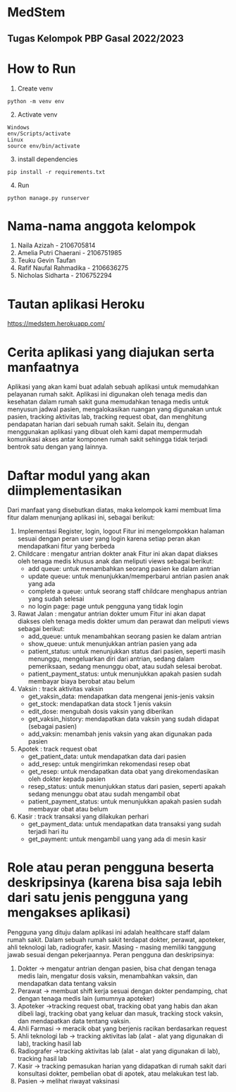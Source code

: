 # MedStem
## Tugas Kelompok PBP Gasal 2022/2023

# How to Run
1. Create venv
```
python -m venv env
```

2. Activate venv
```
Windows
env/Scripts/activate
Linux
source env/bin/activate
```

3. install dependencies
```
pip install -r requirements.txt
```

4. Run
```
python manage.py runserver
```

# Nama-nama anggota kelompok
1. Naila Azizah - 2106705814
2. Amelia Putri Chaerani - 2106751985
3. Teuku Gevin Taufan
4. Rafif Naufal Rahmadika - 2106636275
5. Nicholas Sidharta - 2106752294

# Tautan aplikasi Heroku
https://medstem.herokuapp.com/

# Cerita aplikasi yang diajukan serta manfaatnya
Aplikasi yang akan kami buat adalah sebuah aplikasi untuk memudahkan pelayanan rumah sakit. Aplikasi ini digunakan oleh tenaga medis dan kesehatan dalam rumah sakit guna memudahkan tenaga medis untuk menyusun jadwal pasien, mengalokasikan ruangan yang digunakan untuk pasien, tracking aktivitas lab, tracking request obat, dan menghitung pendapatan harian dari sebuah rumah sakit. Selain itu, dengan menggunakan aplikasi yang dibuat oleh kami dapat mempermudah komunikasi akses antar komponen rumah sakit sehingga tidak terjadi bentrok satu dengan yang lainnya.

# Daftar modul yang akan diimplementasikan
Dari manfaat yang disebutkan diatas, maka kelompok kami membuat lima fitur dalam menunjang aplikasi ini, sebagai berikut:
1. Implementasi Register, login, logout
Fitur ini mengelompokkan halaman sesuai dengan peran user yang login karena setiap peran akan mendapatkani fitur yang berbeda
2. Childcare : mengatur antrian dokter anak
Fitur ini akan dapat diakses oleh tenaga medis khusus anak dan meliputi views sebagai berikut:
    - add queue: untuk menambahkan seorang pasien ke dalam antrian
    - update queue: untuk menunjukkan/memperbarui antrian pasien anak yang ada
    - complete a queue: untuk seorang staff childcare menghapus antrian yang sudah selesai
    - no login page: page untuk pengguna yang tidak login
3. Rawat Jalan : mengatur antrian dokter umum
Fitur ini akan dapat diakses oleh tenaga medis dokter umum dan perawat dan meliputi views sebagai berikut:
    - add_queue: untuk menambahkan seorang pasien ke dalam antrian
    - show_queue: untuk menunjukkan antrian pasien yang ada
    - patient_status: untuk menunjukkan status dari pasien, seperti masih menunggu, mengeluarkan diri dari antrian, sedang dalam pemeriksaan, sedang menunggu obat, atau sudah selesai berobat.
    - patient_payment_status: untuk menunjukkan apakah pasien sudah membayar biaya berobat atau belum
4. Vaksin : track aktivitas vaksin
    - get_vaksin_data: mendapatkan data mengenai jenis-jenis vaksin
    - get_stock: mendapatkan data stock 1 jenis vaksin
    - edit_dose: mengubah dosis vaksin yang diberikan
    - get_vaksin_history: mendapatkan data vaksin yang sudah didapat (sebagai pasien)
    - add_vaksin: menambah jenis vaksin yang akan digunakan pada pasien
5. Apotek : track request obat
    - get_patient_data: untuk mendapatkan data dari pasien
    - add_resep: untuk mengirimkan rekomendasi resep obat 
    - get_resep: untuk mendapatkan data obat yang direkomendasikan oleh dokter kepada pasien
    - resep_status: untuk menunjukkan status dari pasien, seperti apakah sedang menunggu obat atau sudah mengambil obat
    - patient_payment_status: untuk menunjukkan apakah pasien sudah membayar obat atau belum
6. Kasir : track transaksi yang dilakukan perhari
    - get_payment_data: untuk mendapatkan data transaksi yang sudah terjadi hari itu
    - get_payment: untuk mengambil uang yang ada di mesin kasir

# Role atau peran pengguna beserta deskripsinya (karena bisa saja lebih dari satu jenis pengguna yang mengakses aplikasi)
Pengguna yang dituju dalam aplikasi ini adalah healthcare staff dalam rumah sakit. Dalam sebuah rumah sakit terdapat dokter, perawat, apoteker, ahli teknologi lab, radiografer, kasir. Masing - masing memiliki tanggung jawab sesuai dengan pekerjaannya. Peran pengguna dan deskripsinya:
1. Dokter → mengatur antrian dengan pasien, bisa chat dengan tenaga medis lain, mengatur dosis vaksin, menambahkan vaksin, dan mendapatkan data tentang vaksin
2. Perawat → membuat shift kerja sesuai dengan dokter pendamping, chat dengan tenaga medis lain (umumnya apoteker)
3. Apoteker →tracking request obat, tracking obat yang habis dan akan dibeli lagi, tracking obat yang keluar dan masuk, tracking stock vaksin, dan mendapatkan data tentang vaksin.
4. Ahli Farmasi → meracik obat yang berjenis racikan berdasarkan request
5. Ahli teknologi lab → tracking aktivitas lab (alat - alat yang digunakan di lab), tracking hasil lab
6. Radiografer →tracking aktivitas lab (alat - alat yang digunakan di lab), tracking hasil lab
7. Kasir → tracking pemasukan harian yang didapatkan di rumah sakit dari konsultasi dokter, pembelian obat di apotek, atau melakukan test lab.
8. Pasien → melihat riwayat vaksinasi
